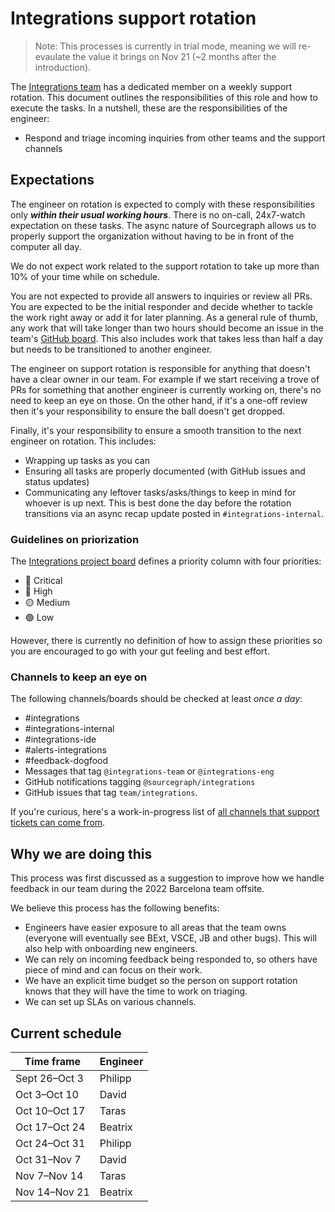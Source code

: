 # Integrations support rotation

> Note: This processes is currently in trial mode, meaning we will re-evaulate the value it brings on Nov 21 (~2 months after the introduction).

The [Integrations team](./index.md) has a dedicated member on a weekly support rotation. This document outlines the responsibilities of this role and how to execute the tasks. In a nutshell, these are the responsibilities of the engineer:

- Respond and triage incoming inquiries from other teams and the support channels

## Expectations

The engineer on rotation is expected to comply with these responsibilities only **_within their usual working hours_**. There is no on-call, 24x7-watch expectation on these tasks. The async nature of Sourcegraph allows us to properly support the organization without having to be in front of the computer all day.

We do not expect work related to the support rotation to take up more than 10% of your time while on schedule.

You are not expected to provide all answers to inquiries or review all PRs. You are expected to be the initial responder and decide whether to tackle the work right away or add it for later planning. As a general rule of thumb, any work that will take longer than two hours should become an issue in the team's [GitHub board](https://github.com/orgs/sourcegraph/projects/213/views/18). This also includes work that takes less than half a day but needs to be transitioned to another engineer.

The engineer on support rotation is responsible for anything that doesn't have a clear owner in our team. For example if we start receiving a trove of PRs for something that another engineer is currently working on, there's no need to keep an eye on those. On the other hand, if it's a one-off review then it's your responsibility to ensure the ball doesn't get dropped.

Finally, it's your responsibility to ensure a smooth transition to the next engineer on rotation. This includes:

- Wrapping up tasks as you can
- Ensuring all tasks are properly documented (with GitHub issues and status updates)
- Communicating any leftover tasks/asks/things to keep in mind for whoever is up next. This is best done the day before the rotation transitions via an async recap update posted in `#integrations-internal`.

### Guidelines on priorization

The [Integrations project board](https://github.com/orgs/sourcegraph/projects/213/) defines a priority column with four priorities:

- 🚨 Critical
- 🔴 High
- 🟡 Medium
- 🟢 Low

However, there is currently no definition of how to assign these priorities so you are encouraged to go with your gut feeling and best effort.

### Channels to keep an eye on

The following channels/boards should be checked at least _once a day_:

- #integrations
- #integrations-internal
- #integrations-ide
- #alerts-integrations
- #feedback-dogfood
- Messages that tag `@integrations-team` or `@integrations-eng`
- GitHub notifications tagging `@sourcegraph/integrations`
- GitHub issues that tag `team/integrations`.

If you're curious, here's a work-in-progress list of [all channels that support tickets can come from](https://docs.google.com/document/d/1cxNVXZIn1FEqrPCEOQrYHQAn2EiLjyY4oxWE99SyK9Q/edit).

## Why we are doing this

This process was first discussed as a suggestion to improve how we handle feedback in our team during the 2022 Barcelona team offsite.

We believe this process has the following benefits:

- Engineers have easier exposure to all areas that the team owns (everyone will eventually see BExt, VSCE, JB and other bugs). This will also help with onboarding new engineers.
- We can rely on incoming feedback being responded to, so others have piece of mind and can focus on their work.
- We have an explicit time budget so the person on support rotation knows that they will have the time to work on triaging.
- We can set up SLAs on various channels.

## Current schedule

| Time frame    | Engineer |
| ------------- | -------- |
| Sept 26–Oct 3 | Philipp  |
| Oct 3–Oct 10  | David    |
| Oct 10–Oct 17 | Taras    |
| Oct 17–Oct 24 | Beatrix  |
| Oct 24–Oct 31 | Philipp  |
| Oct 31–Nov 7  | David    |
| Nov 7–Nov 14  | Taras    |
| Nov 14–Nov 21 | Beatrix  |
